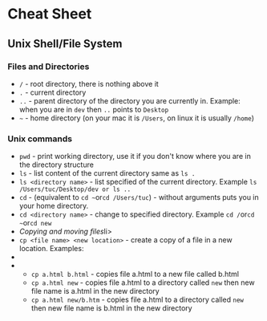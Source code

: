 <h1>Cheat Sheet</h1>

<h2>Unix Shell/File System</h2>
<h3>Files and Directories</h3>
<ul>
    <li><code>/</code> - root directory, there is nothing above it</li>
    <li><code>.</code> - current directory</li> 
    <li><code>..</code> - parent directory of the directory you are currently in.  Example: when you are in <code>dev</code> then <code>..</code> points to <code>Desktop</code></li> 
    <li><code>~</code> - home directory (on your mac it is <code>/Users</code>, on linux it is usually <code>/home</code>)</li>
</ul>
<h3>Unix commands</h3>
<ul>
    <li><code>pwd</code> - print working directory, use it if you don't know where you are in the directory structure</li>
    <li><code>ls</code> - list content of the current directory same as <code>ls .</code></li> 
    <li><code>ls &lt;directory name&gt;</code> - list specified of the current directory. Example <code>ls /Users/tuc/Desktop/dev or ls ..</code></li>
    <li><code>cd</code> - (equivalent to <code>cd ~</code>or<code>cd /Users/tuc</code>) - without arguments puts you in your home directory.</li>
    <li><code>cd &lt;directory name&gt;</code> - change to specified directory. Example <code>cd /</code>or<code>cd ~</code>or<code>cd new</code></li>
    <li><i>Copying and moving files</i>li>
    <li><code>cp &lt;file name&gt; &lt;new location&gt;</code> - create a copy of a file in a new location. Examples:<li>
    <li>
        <ul>
            <li><code>cp a.html b.html</code> - copies file a.html to a new file called b.html</li>
            <li><code>cp a.html new</code> - copies file a.html to a directory called <code>new</code> then new file name is a.html in the new directory</li>
            <li><code>cp a.html new/b.htm</code> - copies file a.html to a directory called <code>new</code> then new file name is b.html in the new directory</li>
        </ul>
</ul>
